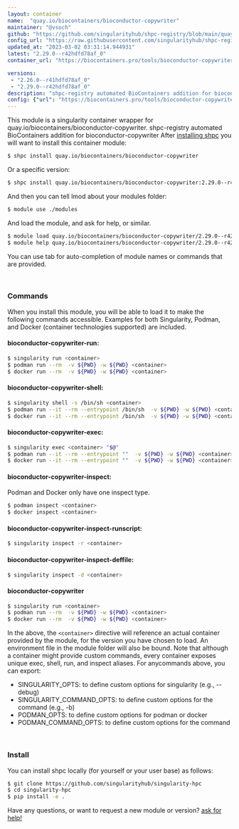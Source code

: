```yaml
---
layout: container
name:  "quay.io/biocontainers/bioconductor-copywriter"
maintainer: "@vsoch"
github: "https://github.com/singularityhub/shpc-registry/blob/main/quay.io/biocontainers/bioconductor-copywriter/container.yaml"
config_url: "https://raw.githubusercontent.com/singularityhub/shpc-registry/main/quay.io/biocontainers/bioconductor-copywriter/container.yaml"
updated_at: "2023-03-02 03:31:14.944931"
latest: "2.29.0--r42hdfd78af_0"
container_url: "https://biocontainers.pro/tools/bioconductor-copywriter"

versions:
 - "2.26.0--r41hdfd78af_0"
 - "2.29.0--r42hdfd78af_0"
description: "shpc-registry automated BioContainers addition for bioconductor-copywriter"
config: {"url": "https://biocontainers.pro/tools/bioconductor-copywriter", "maintainer": "@vsoch", "description": "shpc-registry automated BioContainers addition for bioconductor-copywriter", "latest": {"2.29.0--r42hdfd78af_0": "sha256:b75a77d301296cd54fe0a4c3354e8d54be00ea68a62e5ddb3f6517052b9b9e81"}, "tags": {"2.26.0--r41hdfd78af_0": "sha256:b862874d49689b46f9924d8778bd66c5a7d60522e69f19100d218a35fcb848e7", "2.29.0--r42hdfd78af_0": "sha256:b75a77d301296cd54fe0a4c3354e8d54be00ea68a62e5ddb3f6517052b9b9e81"}, "docker": "quay.io/biocontainers/bioconductor-copywriter"}
---
```


This module is a singularity container wrapper for quay.io/biocontainers/bioconductor-copywriter.
shpc-registry automated BioContainers addition for bioconductor-copywriter
After [installing shpc](#install) you will want to install this container module:


```bash
$ shpc install quay.io/biocontainers/bioconductor-copywriter
```

Or a specific version:

```bash
$ shpc install quay.io/biocontainers/bioconductor-copywriter:2.29.0--r42hdfd78af_0
```

And then you can tell lmod about your modules folder:

```bash
$ module use ./modules
```

And load the module, and ask for help, or similar.

```bash
$ module load quay.io/biocontainers/bioconductor-copywriter/2.29.0--r42hdfd78af_0
$ module help quay.io/biocontainers/bioconductor-copywriter/2.29.0--r42hdfd78af_0
```

You can use tab for auto-completion of module names or commands that are provided.

<br>

### Commands

When you install this module, you will be able to load it to make the following commands accessible.
Examples for both Singularity, Podman, and Docker (container technologies supported) are included.

#### bioconductor-copywriter-run:

```bash
$ singularity run <container>
$ podman run --rm  -v ${PWD} -w ${PWD} <container>
$ docker run --rm  -v ${PWD} -w ${PWD} <container>
```

#### bioconductor-copywriter-shell:

```bash
$ singularity shell -s /bin/sh <container>
$ podman run --it --rm --entrypoint /bin/sh  -v ${PWD} -w ${PWD} <container>
$ docker run --it --rm --entrypoint /bin/sh  -v ${PWD} -w ${PWD} <container>
```

#### bioconductor-copywriter-exec:

```bash
$ singularity exec <container> "$@"
$ podman run --it --rm --entrypoint ""  -v ${PWD} -w ${PWD} <container> "$@"
$ docker run --it --rm --entrypoint ""  -v ${PWD} -w ${PWD} <container> "$@"
```

#### bioconductor-copywriter-inspect:

Podman and Docker only have one inspect type.

```bash
$ podman inspect <container>
$ docker inspect <container>
```

#### bioconductor-copywriter-inspect-runscript:

```bash
$ singularity inspect -r <container>
```

#### bioconductor-copywriter-inspect-deffile:

```bash
$ singularity inspect -d <container>
```



#### bioconductor-copywriter

```bash
$ singularity run <container>
$ podman run --rm  -v ${PWD} -w ${PWD} <container>
$ docker run --rm  -v ${PWD} -w ${PWD} <container>
```


In the above, the `<container>` directive will reference an actual container provided
by the module, for the version you have chosen to load. An environment file in the
module folder will also be bound. Note that although a container
might provide custom commands, every container exposes unique exec, shell, run, and
inspect aliases. For anycommands above, you can export:

 - SINGULARITY_OPTS: to define custom options for singularity (e.g., --debug)
 - SINGULARITY_COMMAND_OPTS: to define custom options for the command (e.g., -b)
 - PODMAN_OPTS: to define custom options for podman or docker
 - PODMAN_COMMAND_OPTS: to define custom options for the command

<br>

### Install

You can install shpc locally (for yourself or your user base) as follows:

```bash
$ git clone https://github.com/singularityhub/singularity-hpc
$ cd singularity-hpc
$ pip install -e .
```

Have any questions, or want to request a new module or version? [ask for help!](https://github.com/singularityhub/singularity-hpc/issues)